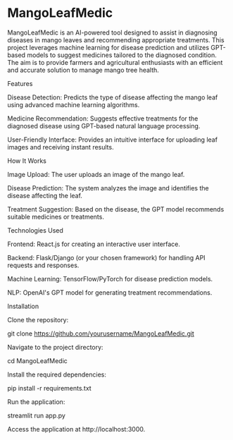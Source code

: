 # MangoLeafMedic

MangoLeafMedic is an AI-powered tool designed to assist in diagnosing diseases in mango leaves and recommending appropriate treatments. This project leverages machine learning for disease prediction and utilizes GPT-based models to suggest medicines tailored to the diagnosed condition. The aim is to provide farmers and agricultural enthusiasts with an efficient and accurate solution to manage mango tree health.

Features

Disease Detection: Predicts the type of disease affecting the mango leaf using advanced machine learning algorithms.

Medicine Recommendation: Suggests effective treatments for the diagnosed disease using GPT-based natural language processing.

User-Friendly Interface: Provides an intuitive interface for uploading leaf images and receiving instant results.

How It Works

Image Upload: The user uploads an image of the mango leaf.

Disease Prediction: The system analyzes the image and identifies the disease affecting the leaf.

Treatment Suggestion: Based on the disease, the GPT model recommends suitable medicines or treatments.

Technologies Used

Frontend: React.js for creating an interactive user interface.

Backend: Flask/Django (or your chosen framework) for handling API requests and responses.

Machine Learning: TensorFlow/PyTorch for disease prediction models.

NLP: OpenAI's GPT model for generating treatment recommendations.



Installation

Clone the repository:

git clone https://github.com/yourusername/MangoLeafMedic.git

Navigate to the project directory:

cd MangoLeafMedic

Install the required dependencies:

pip install -r requirements.txt


Run the application:

streamlit run  app.py 


Access the application at http://localhost:3000.





















